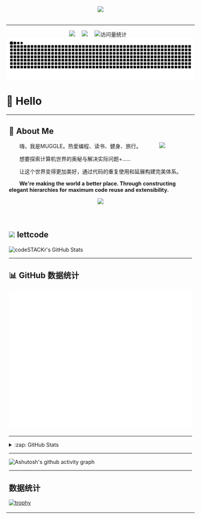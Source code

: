 <div align="center">

  <!-- knock code pictures 敲代码的图片 -->
  <picture>
    <source media="(prefers-color-scheme: dark)" srcset="https://cdn.jsdelivr.net/gh/sun0225SUN/sun0225SUN/assets/images/coding.gif" />
    <source media="(prefers-color-scheme: light)" srcset="https://cdn.jsdelivr.net/gh/sun0225SUN/sun0225SUN/assets/images/developer.svg" height="225px" />
    <img src="https://cdn.jsdelivr.net/gh/sun0225SUN/sun0225SUN/assets/images/coding.gif" />
  </picture>

  <!-- for beauty 留个空行好看点 -->
  <div>&nbsp;</div>

---

<!-- profile logo 个人资料徽标 -->
  <div>
    <a href="https://www.peterjxl.com/"><img src="https://img.shields.io/badge/Website-博客-8c36db" /></a>&emsp;
    <a href="https://space.bilibili.com/53069777/"><img src="https://img.shields.io/badge/Bilibili-B站-ff69b4" /></a>&emsp;
    <img src="https://komarev.com/ghpvc/?username=cjmarklll&label=Views&color=orange&style=flat" alt="访问量统计" />&emsp;
  </div>

<!-- Snake Code Contribution Map 贪吃蛇代码贡献图 -->
<picture>
  <source media="(prefers-color-scheme: dark)" srcset="https://raw.githubusercontent.com/cjmarklll/cjmarklll/output/github-contribution-grid-snake-dark.svg">
  <source media="(prefers-color-scheme: light)" srcset="https://raw.githubusercontent.com/cjmarklll/cjmarklll/output/github-contribution-grid-snake.svg">
  <img alt="github contribution grid snake animation" src="https://raw.githubusercontent.com/cjmarklll/cjmarklll/output/github-contribution-grid-snake.svg">
</picture>

</div>

#  🙋 Hello

<table>
  
<tr><td>

## 🤺 About Me
<img align="right" width="88" src="https://avatars.githubusercontent.com/u/120105002?v=4" />

<p>&emsp;&emsp;嗨，我是MUGGLE。热爱编程、读书、健身、旅行。</p>
<p>&emsp;&emsp;想要探索计算机世界的奥秘与解决实际问题+......</p>
<p>&emsp;&emsp;让这个世界变得更加美好，通过代码的重复使用和延展构建完美体系。</p>
<p>&emsp;&emsp;<strong>We're making the world a better place. Through constructing elegant hierarchies for maximum code reuse and extensibility.</strong></p>
<p align="center">
  <a href="https://skillicons.dev">
    <img src="https://skillicons.dev/icons?i=idea,java,linux,mysql,mongodb,github,git,arch,docker,cpp,vim" />
  </a>
</p>


  <!-- for beauty 留个空行好看点 -->
  <div>&nbsp;</div>

</td></tr>

<tr><td>
  
## <img height=28 src="https://th.bing.com/th?id=OIP.9pTllYb2v84uOwT4wpooSwHaHa&w=250&h=250&c=8&rs=1&qlt=90&o=6&pid=3.1&rm=2"> lettcode



   <img align="center" alt="codeSTACKr's GitHub Stats" src="https://stats.justsong.cn/api/leetcode?username=ai-li-di-yi-bai-lan&cn=true&theme=dark&show_icons=true&hide_border=false&title_color=ff652f&icon_color=FFE400&bg_color=09131B&text_color=ffffff&border_color=0c1a25" style="box-shadow:none !important" />
  


---


## 📊 GitHub 数据统计
![Metrics](/github-metrics.svg)

---
 <details>
  <summary>:zap: GitHub Stats</summary>

  <img align="left" alt="codeSTACKr's GitHub Stats" src="https://my-9pd8-cjmarkllls-projects.vercel.app/api?username=cjmaeklll&show_icons=true&hide_border=false&title_color=ff652f&icon_color=FFE400&bg_color=09131B&text_color=ffffff&border_color=0c1a25" />
  
  <img src="https://streak-stats.demolab.com/?user=cjmarklll&theme=radical"/>
  
  <img src="https://my-9pd8-cjmarkllls-projects.vercel.app/api/top-langs/?username=cjmarklll&theme=merko"/>

</details>



---

![Ashutosh's github activity graph](https://github-readme-activity-graph.vercel.app/graph?username=cjmarklll&theme=tokyo-night)

---
## 数据统计
[![trophy](https://github-profile-trophy.vercel.app/?username=cjmarklll&theme=radical)](https://github.com/ryo-ma/github-profile-trophy)











